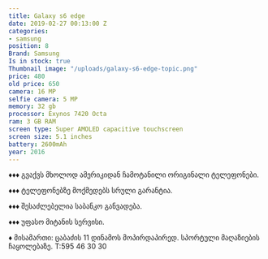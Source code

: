 ```yaml
---
title: Galaxy s6 edge
date: 2019-02-27 00:13:00 Z
categories:
- samsung
position: 8
Brand: Samsung
Is in stock: true
Thumbnail image: "/uploads/galaxy-s6-edge-topic.png"
price: 480
old price: 650
camera: 16 MP
selfie camera: 5 MP
memory: 32 gb
processor: Exynos 7420 Octa
ram: 3 GB RAM
screen type: Super AMOLED capacitive touchscreen
screen size: 5.1 inches
battery: 2600mAh
year: 2016
---
```


♦️♦️♦️ გვაქვს მხოლოდ ამერიკიდან ჩამოტანილი ორიგინალი ტელეფონები. 


♦️♦️♦️ ტელეფონებზე მოქმედებს სრული გარანტია.


♦️♦️♦️ შესაძლებელია საბანკო განვადება.


♦️♦️♦️ უფასო მიტანის სერვისი.


♦️ მისამართი: ცაბაძის 11 დინამოს მოპირდაპირედ. სპორტული მაღაზიების ჩაყოლებაზე. T:595 46 30 30